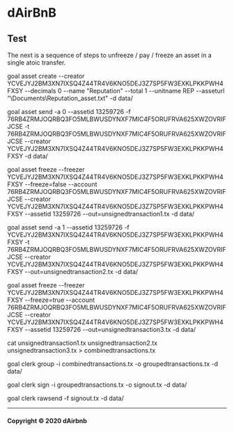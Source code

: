 # dAirBnB

## Test
The next is a sequence of steps to unfreeze / pay / freeze an asset in a single atoic transfer.

goal asset create --creator YCVEJYJ2BM3XN7IXSQ4Z44TR4V6KNO5DEJ3Z7SP5FW3EXKLPKKPWH4FXSY --decimals 0 --name "Reputation"  --total 1 --unitname REP --asseturl "\Documents\Reputation_asset.txt" -d data/

goal asset send -a 0 --assetid 13259726 -f 76RB4ZRMJOQRBQ3FO5MLBWUSDYNXF7MIC4F5ORUFRVA625XWZOVRIFJCSE -t 76RB4ZRMJOQRBQ3FO5MLBWUSDYNXF7MIC4F5ORUFRVA625XWZOVRIFJCSE --creator YCVEJYJ2BM3XN7IXSQ4Z44TR4V6KNO5DEJ3Z7SP5FW3EXKLPKKPWH4FXSY -d data/

goal asset freeze --freezer YCVEJYJ2BM3XN7IXSQ4Z44TR4V6KNO5DEJ3Z7SP5FW3EXKLPKKPWH4FXSY --freeze=false --account 76RB4ZRMJOQRBQ3FO5MLBWUSDYNXF7MIC4F5ORUFRVA625XWZOVRIFJCSE --creator YCVEJYJ2BM3XN7IXSQ4Z44TR4V6KNO5DEJ3Z7SP5FW3EXKLPKKPWH4FXSY --assetid 13259726 --out=unsignedtransaction1.tx -d data/

goal asset send -a 1 --assetid 13259726 -f YCVEJYJ2BM3XN7IXSQ4Z44TR4V6KNO5DEJ3Z7SP5FW3EXKLPKKPWH4FXSY -t 76RB4ZRMJOQRBQ3FO5MLBWUSDYNXF7MIC4F5ORUFRVA625XWZOVRIFJCSE --creator YCVEJYJ2BM3XN7IXSQ4Z44TR4V6KNO5DEJ3Z7SP5FW3EXKLPKKPWH4FXSY --out=unsignedtransaction2.tx -d data/

goal asset freeze --freezer YCVEJYJ2BM3XN7IXSQ4Z44TR4V6KNO5DEJ3Z7SP5FW3EXKLPKKPWH4FXSY --freeze=true --account 76RB4ZRMJOQRBQ3FO5MLBWUSDYNXF7MIC4F5ORUFRVA625XWZOVRIFJCSE --creator YCVEJYJ2BM3XN7IXSQ4Z44TR4V6KNO5DEJ3Z7SP5FW3EXKLPKKPWH4FXSY --assetid 13259726 --out=unsignedtransaction3.tx -d data/

cat unsignedtransaction1.tx unsignedtransaction2.tx unsignedtransaction3.tx > combinedtransactions.tx

goal clerk group -i combinedtransactions.tx -o groupedtransactions.tx -d data/

goal clerk sign -i groupedtransactions.tx -o signout.tx -d data/

goal clerk rawsend -f signout.tx -d data/

---

#### Copyright &copy; 2020 dAirbnb
